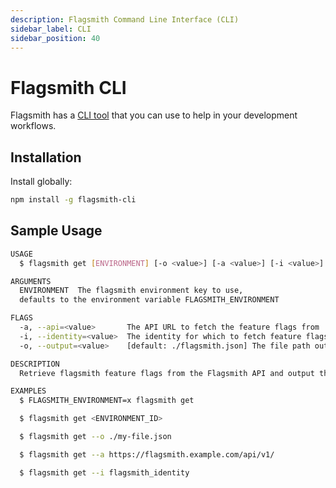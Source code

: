```yaml
---
description: Flagsmith Command Line Interface (CLI)
sidebar_label: CLI
sidebar_position: 40
---
```


# Flagsmith CLI

Flagsmith has a [CLI tool](https://github.com/Flagsmith/flagsmith-cli) that you can use to help in your development
workflows.

## Installation

Install globally:

```bash
npm install -g flagsmith-cli
```

## Sample Usage

```bash
USAGE
  $ flagsmith get [ENVIRONMENT] [-o <value>] [-a <value>] [-i <value>]

ARGUMENTS
  ENVIRONMENT  The flagsmith environment key to use,
  defaults to the environment variable FLAGSMITH_ENVIRONMENT

FLAGS
  -a, --api=<value>       The API URL to fetch the feature flags from
  -i, --identity=<value>  The identity for which to fetch feature flags
  -o, --output=<value>    [default: ./flagsmith.json] The file path output

DESCRIPTION
  Retrieve flagsmith feature flags from the Flagsmith API and output them to a file.

EXAMPLES
  $ FLAGSMITH_ENVIRONMENT=x flagsmith get

  $ flagsmith get <ENVIRONMENT_ID>

  $ flagsmith get --o ./my-file.json

  $ flagsmith get --a https://flagsmith.example.com/api/v1/

  $ flagsmith get --i flagsmith_identity
```
